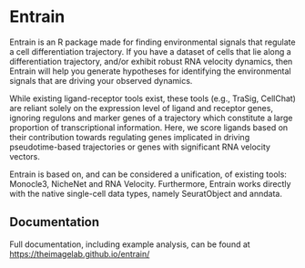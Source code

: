 # Entrain

Entrain is an R package made for finding environmental signals that regulate a cell differentiation trajectory. 
If you have a dataset of cells that lie along a differentiation trajectory, and/or exhibit robust RNA velocity dynamics, then Entrain will help you generate hypotheses for identifying the environmental signals that are driving your observed dynamics. 

While existing ligand-receptor tools exist, these tools (e.g., TraSig, CellChat) are reliant solely on the expression level of ligand and receptor genes,  ignoring regulons and marker genes of a trajectory which constitute a large proportion of transcriptional information. Here, we score ligands based on their contribution towards regulating genes implicated in driving pseudotime-based trajectories or genes with significant RNA velocity vectors.

Entrain is based on, and can be considered a unification, of existing tools: Monocle3, NicheNet and RNA Velocity. Furthermore, Entrain works directly with the native single-cell data types, namely SeuratObject and anndata.

## Documentation
Full documentation, including example analysis, can be found at https://theimagelab.github.io/entrain/
